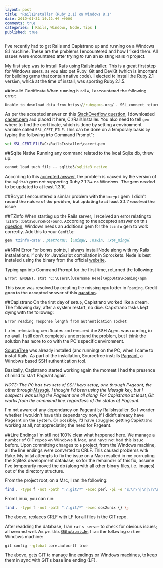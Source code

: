 ```yaml
---
layout: post
title: "RailsInstaller (Ruby 2.1) on Windows 8.1"
date: 2015-01-22 19:53:44 +0000
comments: true
categories: [ Rails, Windows, Node, Tips ]
published: true
---
```

I've recently had to get Rails and Capistrano up and running on a Windows 8.1 machine. These are the problems I encountered and how I fixed them. All issues were encountered after trying to run an existing Rails 4 project.

<!--more-->

My first step was to install Rails using [RailsInstaller](http://railsinstaller.org). This is a great first step for Windows users, as you also get Ruby, Git and DevKit (which is important for building gems that contain native code). I elected to install the Ruby 2.1 version, which at the time of install, was sporting Ruby 2.1.5.

##Invalid Certificate
When running `bundle`, I encountered the following error:

``` bat
Unable to download data from https://rubygems.org/ - SSL_connect returned=1 errno=0 state=SSLv3
```

As per the accepted answer on this [StackOverflow question](http://stackoverflow.com/questions/27435841/windows-7-64-bit-could-not-find-a-valid-gem-compass-0-here-is-why-unab), I downloaded [cacert.pem](http://curl.haxx.se/ca/cacert.pem) and placed it here, C:\RailsInstaller\. You also need to tell `gem` where to find the certificate, which is done by setting a environment variable called `SSL_CERT_FILE`. This can be done on a temporary basis by typing the following into Command Prompt":

``` bat
set SSL_CERT_FILE=C:\RailsInstaller\cacert.pem
```

##Sqlite Native
Running any command related to the local Sqlite db, threw up:

``` bat
cannot load such file -- sqlite3/sqlite3_native
```

According to this [accepted answer](http://stackoverflow.com/questions/26636471/windows-ruby-rails-install-cannot-load-such-file-sqlite3-sqlite3-native), the problem is caused by the version of the `sqlite3` gem not supporting Ruby 2.1.3+ on Windows. The gem needed to be updated to at least 1.3.10.

##Bcrypt
I encountered a similar problem with the `bcrypt` gem. I didn't record the nature of the problem, but updating to at least 3.1.7 resolved the issue.

##TZInfo
When starting up the Rails server, I received an error relating to `TZInfo::DataSourceNotFound`. According to the accepted answer on this [question](http://stackoverflow.com/questions/23022258/tzinfodatasourcenotfound-error-starting-rails-v4-1-0-server-on-windows), Windows needs an additional gem for the `tzinfo` gem to work correctly. Add this to your `Gemfile`:

``` ruby
gem 'tzinfo-data', platforms: [:mingw, :mswin, :x64_mingw]
```

##NPM Error
For bonus points, I always install Node along with my Rails installations, if only for JavaScript compilation in Sprockets. Node is best installed using the binary from the official [website](http://nodejs.org/).

Typing `npm` into Command Prompt for the first time, returned the following:

``` bat
Error: ENOENT, stat 'C:\Users\[Username Here]\AppData\Roaming\npm
```

This issue was resolved by creating the missing `npm` folder in `Roaming`. Credit goes to the accepted answer of this [question](http://stackoverflow.com/questions/25093276/node-js-windows-error-enoent-stat-c-users-rt-appdata-roaming-npm).

##Capistrano
On the first day of setup, Capistrano worked like a dream. The following day, after a system restart, no dice. Capistrano tasks kept dying with the following:

``` bat
Error reading response length from authentication socket
```

I tried reinstalling certificates and ensured the SSH Agent was running, to no avail. I still don't completely understand the problem, but I think the solution has more to do with the PC's specific environment.

[SourceTree](http://www.sourcetreeapp.com/) was already installed (and running) on the PC, when I came to install Rails. As part of the installation, SourceTree installs [Pageant](http://www.chiark.greenend.org.uk/~sgtatham/putty/download.html), a Windows based SSH authentication tool.

Basically, Capistrano started working again the moment I had the presence of mind to start Pageant again.

_NOTE: The PC has two sets of SSH keys setup, one through Pageant, the other through [Msysgit](https://msysgit.github.io/). I thought I'd been using the Msysgit key, but I suspect I was using the Pageant one all along. For Capistrano at least, Git works from the command line, regardless of the status of Pageant._

I'm not aware of any dependancy on Pageant by RailsInstaller. So I wonder whether I wouldn't have this dependancy now, if I didn't already have Pageant on the system. Or possibly, I'd have struggled getting Capistrano working at all, not appreciating the need for Pageant.

##Line Endings
I'm still not 100% clear what happened here. We manage a number of GIT repos on Windows & Mac, and have not had this issue before. Upon committing changes to a project, from the Windows machine, all the line endings were converted to CRLF. This caused problems with Rake. My inital attempts to fix the issue on a Mac resulted in me corrupting the Sqlite3 development database, so for the remainder of this fix, assume I've temporarily moved the db (along with all other binary files, i.e. images) out of the directory structure.

From the project root, on a Mac, I ran the following:

``` bash
find . -type f -not -path "./.git/*" -exec perl -pi -e 's/\r\n|\n|\r/\n/g' {} \;
```

From Linux, you can run:

``` bash
find . -type f -not -path "./.git/*" -exec dos2unix {} \;
```

The above, replaces CRLF with LF for all files in the GIT repo.

After readding the database, I ran `rails server` to check for obvious issues; all seemed well. As per this [Github article](https://help.github.com/articles/dealing-with-line-endings/#platform-windows), I ran the following on the Windows machine:

``` bat
git config --global core.autocrlf true
```

The above, gets GIT to manage line endings on Windows machines, to keep them in sync with GIT's base line ending (LF).